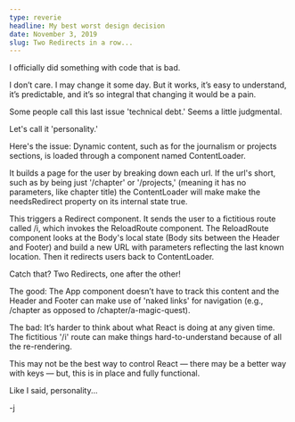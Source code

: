 ```yaml
---
type: reverie
headline: My best worst design decision
date: November 3, 2019
slug: Two Redirects in a row...
---
```


I officially did something with code that is bad. 

I don’t care. I may change it some day. But it works, it’s easy to understand, it’s predictable, and it’s so integral that changing it would be a pain. 

Some people call this last issue 'technical debt.' Seems a little judgmental.  

Let's call it 'personality.' 

Here's the issue: Dynamic content, such as for the journalism or projects sections, is loaded through a component named ContentLoader. 

It builds a page for the user by breaking down each url. If the url's short, such as by being just '/chapter' or '/projects,' (meaning it has no parameters, like chapter title) the ContentLoader will make make the needsRedirect property on its internal state true. 

This triggers a Redirect component. It sends the user to a fictitious route called /i, which invokes the ReloadRoute component. The ReloadRoute component looks at the Body's local state (Body sits between the Header and Footer) and build a new URL with parameters reflecting the last known location. Then it redirects users back to ContentLoader.

Catch that? Two Redirects, one after the other! 

The good: The App component doesn’t have to track this content and the Header and Footer can make use of 'naked links' for navigation (e.g., /chapter as opposed to /chapter/a-magic-quest). 

The bad: It’s harder to think about what React is doing at any given time. The fictitious '/i' route can make things hard-to-understand because of all the re-rendering.

This may not be the best way to control React — there may be a better way with keys — but, this is in place and fully functional.

Like I said, personality... 

 -j